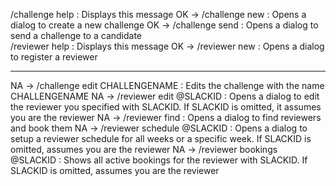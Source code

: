 /challenge help : Displays this message
OK -> /challenge new : Opens a dialog to create a new challenge 
OK -> /challenge send : Opens a dialog to send a challenge to a candidate  
/reviewer help : Displays this message
OK -> /reviewer new : Opens a dialog to register a reviewer

------------------
NA -> /challenge edit CHALLENGENAME : Edits the challenge with the name CHALLENGENAME
NA -> /reviewer edit @SLACKID : Opens a dialog to edit the reviewer you specified with SLACKID. If SLACKID is omitted, it assumes you are the reviewer
NA -> /reviewer find : Opens a dialog to find reviewers and book them
NA -> /reviewer schedule @SLACKID : Opens a dialog to setup a reviewer schedule for all weeks or a specific week. If SLACKID is omitted, assumes you are the reviewer
NA -> /reviewer bookings @SLACKID : Shows all active bookings for the reviewer with SLACKID. If SLACKID is omitted, assumes you are the reviewer